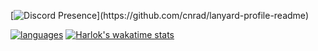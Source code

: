 [![Discord Presence](https://lanyard.cnrad.dev/api/608876620417335337?theme=dark&bg=1a1b27&hideProfile=true&idleMessage=Whacha%20lookin'%20at%20(ﾉ*ФωФ)ﾉ)](https://github.com/cnrad/lanyard-profile-readme)

[![languages](https://github-readme-stats.vercel.app/api/top-langs/?username=OlaMushroom&langs_count=20&layout=donut&theme=tokyonight&border_color=1a1b27&border_radius=10)](https://github-readme-stats.vercel.app)
[![Harlok's wakatime stats](https://github-readme-stats.vercel.app/api/wakatime?username=OlaMushroom&layout=compact)](https://github.com/anuraghazra/github-readme-stats)
